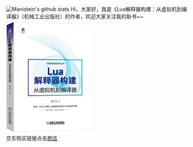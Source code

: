 ![Manistein's github stats]([https://github-readme-stats-eta-opal.vercel.app/api?username=Manistein](https://github-readme-stats-omega-six-88.vercel.app/api?username=Manistein)&show_icons=true&bg_color=30,48C9B0,904e95&title_color=fff&text_color=fff)
Hi，大家好，我是《Lua解释器构建：从虚拟机到编译器》（机械工业出版社）的作者，欢迎大家关注我的新书~~  
![image](https://github.com/Manistein/Photos/raw/master/DailyUse/Lua/cover-04.png)  
京东购买链接点击[商店](https://item.m.jd.com/product/13807126.html?gx=RnExlzJaOzKPydRP--twWzz4fQ1sgoXIajtG&ad_od=share&utm_source=androidapp&utm_medium=appshare&utm_campaign=t_335139774&utm_term=Wxfriends)
